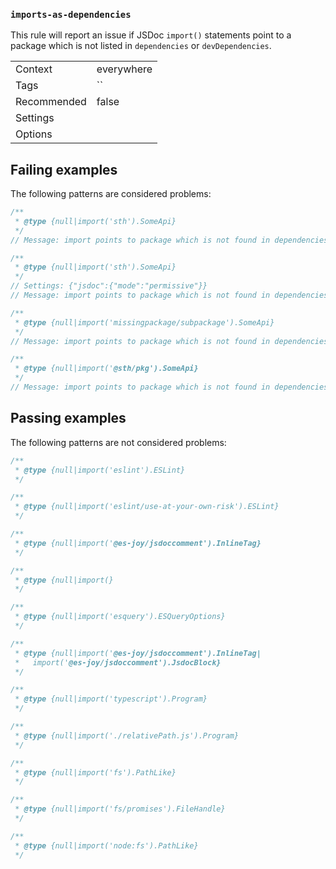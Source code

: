 <a name="user-content-imports-as-dependencies"></a>
<a name="imports-as-dependencies"></a>
### <code>imports-as-dependencies</code>

This rule will report an issue if JSDoc `import()` statements point to a package
which is not listed in `dependencies` or `devDependencies`.

|||
|---|---|
|Context|everywhere|
|Tags|``|
|Recommended|false|
|Settings||
|Options||

<a name="user-content-failing-examples"></a>
<a name="failing-examples"></a>
## Failing examples

The following patterns are considered problems:

````js
/**
 * @type {null|import('sth').SomeApi}
 */
// Message: import points to package which is not found in dependencies

/**
 * @type {null|import('sth').SomeApi}
 */
// Settings: {"jsdoc":{"mode":"permissive"}}
// Message: import points to package which is not found in dependencies

/**
 * @type {null|import('missingpackage/subpackage').SomeApi}
 */
// Message: import points to package which is not found in dependencies

/**
 * @type {null|import('@sth/pkg').SomeApi}
 */
// Message: import points to package which is not found in dependencies
````



<a name="user-content-passing-examples"></a>
<a name="passing-examples"></a>
## Passing examples

The following patterns are not considered problems:

````js
/**
 * @type {null|import('eslint').ESLint}
 */

/**
 * @type {null|import('eslint/use-at-your-own-risk').ESLint}
 */

/**
 * @type {null|import('@es-joy/jsdoccomment').InlineTag}
 */

/**
 * @type {null|import(}
 */

/**
 * @type {null|import('esquery').ESQueryOptions}
 */

/**
 * @type {null|import('@es-joy/jsdoccomment').InlineTag|
 *   import('@es-joy/jsdoccomment').JsdocBlock}
 */

/**
 * @type {null|import('typescript').Program}
 */

/**
 * @type {null|import('./relativePath.js').Program}
 */

/**
 * @type {null|import('fs').PathLike}
 */

/**
 * @type {null|import('fs/promises').FileHandle}
 */

/**
 * @type {null|import('node:fs').PathLike}
 */
````

